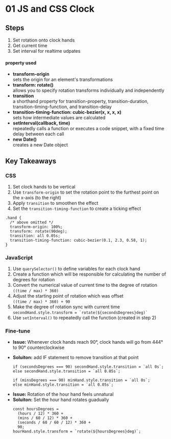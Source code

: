 # 01 JS and CSS Clock

## Steps

1. Set rotation onto clock hands
2. Get current time
3. Set interval for realtime udpates

#### property used

- **transform-origin**  
  sets the origin for an element's transformations
- **transform: rotate()**  
  allows you to specify rotation transforms individually and independently
- **transition**  
  a shorthand property for transition-property, transition-duration, transition-timing-function, and transition-delay
- **transition-timing-function: cubic-bezier(x, x, x, x)**  
  sets how intermediate values are calculated
- **setInterval(callback, time)**  
  repeatedly calls a function or executes a code snippet, with a fixed time delay between each call
- **new Date()**  
  creates a new Date object

## Key Takeaways

### CSS

1. Set clock hands to be vertical
2. Use `transform-origin` to set the rotation point to the furthest point on the x-axis (to the right)
3. Apply `transition` to smoothen the effect
4. Set the `transition-timing-function` to create a ticking effect

```
.hand {
  /* above omitted */
  transform-origin: 100%;
  transform: rotate(90deg);
  transition: all 0.05s;
  transition-timing-function: cubic-bezier(0.1, 2.3, 0.58, 1);
}
```

### JavaScript

1. Use `querySelector()` to define variables for each clock hand
2. Create a function which will be responsible for calculating the number of degrees for rotation
3. Convert the numerical value of current time to the degree of rotation  
   `((time / max) * 360)`
4. Adjust the starting point of rotation which was offset  
   `((time / max) * 360) + 90`
5. Make the degree of rotation sync with current time  
   `` secondHand.style.transform = `rotate(${secondsDegrees}deg)` ``
6. Use `setInterval()` to repeatedly call the function (created in step 2)

### Fine-tune

- **Issue:** Whenever clock hands reach 90°, clock hands will go from 444° to 90° counterclockwise
- **Soluiton:** add IF statement to remove transition at that point

  ```
  if (secondsDegrees === 90) secondHand.style.transition = `all 0s`;
  else secondHand.style.transition = `all 0.05s`;

  if (minsDegrees === 90) minHand.style.transition = `all 0s`;
  else minHand.style.transition = `all 0.05s`;
  ```

* **Issue:** Rotation of the hour hand feels unnatural
* **Soluiton:** Set the hour hand rotates guadually
  ```
  const hoursDegrees =
    (hours / 12) * 360 +
    (mins / 60 / 12) * 360 +
    (seconds / 60 / 60 / 12) * 360 +
    90;
  hourHand.style.transform = `rotate(${hoursDegrees}deg)`;
  ```
